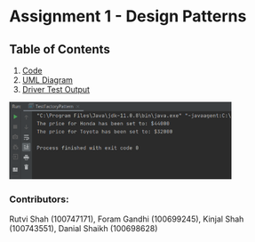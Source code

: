 # Assignment 1 - Design Patterns

## Table of Contents

1. [Code](https://github.com/rutvishah859/Software_Design_Assignment_1/tree/main/src)
2. [UML Diagram](https://github.com/rutvishah859/Software_Design_Assignment_1/blob/main/UML%20Diagram.PNG)
3. [Driver Test Output](https://github.com/rutvishah859/Software_Design_Assignment_1/blob/main/Test%20Output.PNG)

<p float="center"><img src="Test Output.PNG" width="400" /></p>

### Contributors:

Rutvi Shah (100747171),
Foram Gandhi (100699245),
Kinjal Shah (100743551),
Danial Shaikh (100698628)
